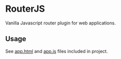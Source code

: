 # RouterJS
Vanilla Javascript router plugin for web applications.

## Usage
See [app.html](playground/app.html) and [app.js](playground/app.js) files included in project.
